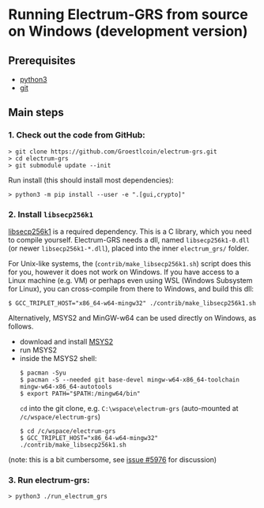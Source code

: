 # Running Electrum-GRS from source on Windows (development version)

## Prerequisites

- [python3](https://www.python.org/)
- [git](https://gitforwindows.org/)

## Main steps

### 1. Check out the code from GitHub:
```
> git clone https://github.com/Groestlcoin/electrum-grs.git
> cd electrum-grs
> git submodule update --init
```

Run install (this should install most dependencies):
```
> python3 -m pip install --user -e ".[gui,crypto]"
```

### 2. Install `libsecp256k1`

[libsecp256k1](https://github.com/bitcoin-core/secp256k1) is a required dependency.
This is a C library, which you need to compile yourself.
Electrum-GRS needs a dll, named `libsecp256k1-0.dll` (or newer `libsecp256k1-*.dll`),
placed into the inner `electrum_grs/` folder.

For Unix-like systems, the (`contrib/make_libsecp256k1.sh`) script does this for you,
however it does not work on Windows.
If you have access to a Linux machine (e.g. VM) or perhaps even using
WSL (Windows Subsystem for Linux), you can cross-compile from there to Windows,
and build this dll:
```
$ GCC_TRIPLET_HOST="x86_64-w64-mingw32" ./contrib/make_libsecp256k1.sh
```

Alternatively, MSYS2 and MinGW-w64 can be used directly on Windows, as follows.

- download and install [MSYS2](https://www.msys2.org/)
- run MSYS2
- inside the MSYS2 shell:
  ```
  $ pacman -Syu
  $ pacman -S --needed git base-devel mingw-w64-x86_64-toolchain mingw-w64-x86_64-autotools
  $ export PATH="$PATH:/mingw64/bin"
  ```
  `cd` into the git clone, e.g. `C:\wspace\electrum-grs` (auto-mounted at `/c/wspace/electrum-grs`)
  ```
  $ cd /c/wspace/electrum-grs
  $ GCC_TRIPLET_HOST="x86_64-w64-mingw32" ./contrib/make_libsecp256k1.sh
  ```

(note: this is a bit cumbersome, see [issue #5976](https://github.com/spesmilo/electrum/issues/5976)
for discussion)

### 3. Run electrum-grs:

```
> python3 ./run_electrum_grs
```
